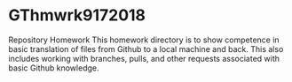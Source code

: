 # GThmwrk9172018
Repository Homework
This homework directory is to show competence in basic translation of files from Github to a local machine and back. This also includes working with branches, pulls, and other requests associated with basic Github knowledge.
